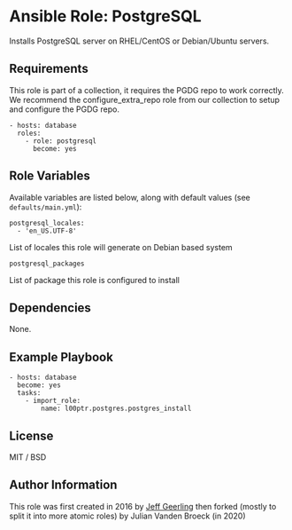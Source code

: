 # Ansible Role: PostgreSQL

Installs PostgreSQL server on RHEL/CentOS or Debian/Ubuntu servers.

## Requirements

This role is part of a collection, it requires the PGDG repo to work correctly. We recommend the 
configure_extra_repo role from our collection to setup and configure the PGDG repo.

    - hosts: database
      roles:
        - role: postgresql
          become: yes

## Role Variables

Available variables are listed below, along with default values (see `defaults/main.yml`):

    postgresql_locales:
      - 'en_US.UTF-8'

List of locales this role will generate on Debian based system

    postgresql_packages 

List of package this role is configured to install

## Dependencies

None.

## Example Playbook

    - hosts: database
      become: yes
      tasks:
        - import_role:
            name: l00ptr.postgres.postgres_install


## License

MIT / BSD

## Author Information

This role was first created in 2016 by [Jeff Geerling](https://www.jeffgeerling.com/) then forked (mostly to 
split it into more atomic roles) by Julian Vanden Broeck (in 2020)
